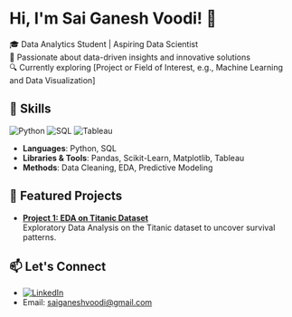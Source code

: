 # Hi, I'm Sai Ganesh Voodi! 👋

🎓 Data Analytics Student | Aspiring Data Scientist  
🌟 Passionate about data-driven insights and innovative solutions  
🔍 Currently exploring [Project or Field of Interest, e.g., Machine Learning and Data Visualization]  

## 🔧 Skills
![Python](https://img.shields.io/badge/Python-3776AB?style=flat&logo=python&logoColor=white)
![SQL](https://img.shields.io/badge/SQL-4479A1?style=flat&logo=mysql&logoColor=white)
![Tableau](https://img.shields.io/badge/Tableau-E97627?style=flat&logo=tableau&logoColor=white)
- **Languages**: Python, SQL
- **Libraries & Tools**: Pandas, Scikit-Learn, Matplotlib, Tableau
- **Methods**: Data Cleaning, EDA, Predictive Modeling

## 📂 Featured Projects
- [**Project 1: EDA on Titanic Dataset**](https://github.com/saiaganeshvoodi/EDA_Project)  
  Exploratory Data Analysis on the Titanic dataset to uncover survival patterns.

## 📫 Let's Connect
- [![LinkedIn](https://img.shields.io/badge/LinkedIn-0077B5?style=flat&logo=linkedin&logoColor=white)](https://www.linkedin.com/in/saiganeshvoodi)
- Email: saiganeshvoodi@gmail.com
